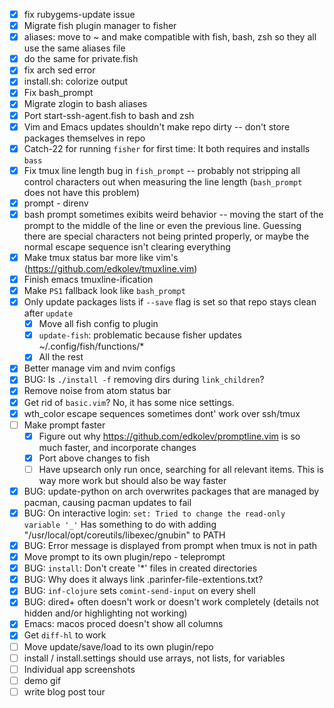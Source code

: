 - [x] fix rubygems-update issue
- [x] Migrate fish plugin manager to fisher
- [x] aliases: move to ~ and make compatible with fish, bash, zsh so they all use the same aliases file
- [x] do the same for private.fish
- [x] fix arch sed error
- [x] install.sh: colorize output
- [x] Fix bash_prompt
- [x] Migrate zlogin to bash aliases
- [x] Port start-ssh-agent.fish to bash and zsh
- [x] Vim and Emacs updates shouldn't make repo dirty -- don't store packages themselves in repo
- [x] Catch-22 for running `fisher` for first time: It both requires and installs `bass`
- [x] Fix tmux line length bug in `fish_prompt` -- probably not stripping all control characters out when measuring the line length (`bash_prompt` does not have this problem)
- [x] prompt - direnv
- [x] bash prompt sometimes exibits weird behavior -- moving the start of the prompt to the middle of the line or even the previous line. Guessing there are special characters not being printed properly, or maybe the normal escape sequence isn't clearing everything
- [x] Make tmux status bar more like vim's (https://github.com/edkolev/tmuxline.vim)
- [x] Finish emacs tmuxline-ification
- [x] Make `PS1` fallback look like `bash_prompt`
- [x] Only update packages lists if `--save` flag is set so that repo stays clean after `update`
  - [x] Move all fish config to plugin
  - [x] `update-fish`: problematic because fisher updates ~/.config/fish/functions/*
  - [x] All the rest
- [x] Better manage vim and nvim configs
- [x] BUG: Is `./install -f` removing dirs during `link_children`?
- [x] Remove noise from atom status bar
- [x] Get rid of `basic.vim`? No, it has some nice settings.
- [x] wth_color escape sequences sometimes dont' work over ssh/tmux
- [ ] Make prompt faster
  - [x] Figure out why https://github.com/edkolev/promptline.vim is so much faster, and incorporate changes
  - [x] Port above changes to fish
  - [ ] Have upsearch only run once, searching for all relevant items. This is way more work but should also be way faster
- [x] BUG: update-python on arch overwrites packages that are managed by pacman, causing pacman updates to fail
- [x] BUG: On interactive login: `set: Tried to change the read-only variable '_'` Has something to do with adding "/usr/local/opt/coreutils/libexec/gnubin" to PATH
- [x] BUG: Error message is displayed from prompt when tmux is not in path
- [x] Move prompt to its own plugin/repo - teleprompt
- [x] BUG: `install`: Don't create '*' files in created directories
- [x] BUG: Why does it always link .parinfer-file-extentions.txt?
- [x] BUG: `inf-clojure` sets `comint-send-input` on every shell
- [x] BUG: dired+ often doesn't work or doesn't work completely (details not hidden and/or highlighting not working)
- [x] Emacs: macos proced doesn't show all columns
- [x] Get `diff-hl` to work
- [ ] Move update/save/load to its own plugin/repo
- [ ] install / install.settings should use arrays, not lists, for variables
- [ ] Individual app screenshots
- [ ] demo gif
- [ ] write blog post tour
